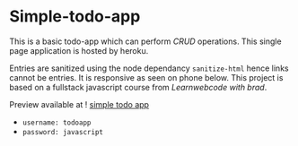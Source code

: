 # Simple-todo-app

This is a basic todo-app which can perform *CRUD* operations.
This single page application is hosted by heroku.

Entries are sanitized using the node dependancy  `sanitize-html` hence links cannot be entries. It is responsive as seen on phone below.
This project is based on a fullstack javascript course from  *Learnwebcode with brad*.

Preview available at      ! [simple todo app](https://remote-to-do-app.herokuapp.com/)


- `username: todoapp`
- `password: javascript`

